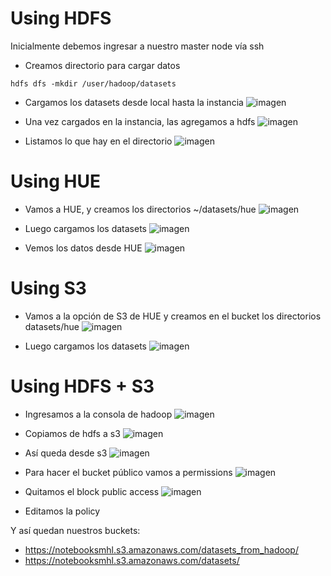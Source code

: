 # Using HDFS

Inicialmente debemos ingresar a nuestro master node vía ssh
- Creamos directorio para cargar datos

```
hdfs dfs -mkdir /user/hadoop/datasets
```

- Cargamos los datasets desde local hasta la instancia
![imagen](https://user-images.githubusercontent.com/53027815/170852525-b1ac16af-221a-4016-a38e-ed1956567592.png)

- Una vez cargados en la instancia, las agregamos a hdfs
![imagen](https://user-images.githubusercontent.com/53027815/170852539-e60c12fa-501a-4884-bae4-962940a2cf62.png)

- Listamos lo que hay en el directorio
![imagen](https://user-images.githubusercontent.com/53027815/170852551-a74ba07b-550c-42b4-a455-9779c74b67f7.png)

# Using HUE

- Vamos a HUE, y creamos los directorios ~/datasets/hue
![imagen](https://user-images.githubusercontent.com/53027815/170852616-3d227fa5-5316-42cb-801a-6a988ffdb524.png)

- Luego cargamos los datasets
![imagen](https://user-images.githubusercontent.com/53027815/170852630-1b8b0ba2-095d-4e41-b39d-328aec9081fd.png)

- Vemos los datos desde HUE
![imagen](https://user-images.githubusercontent.com/53027815/170852643-4990fc4a-2ce8-4b12-8771-d4952ecd7b2c.png)

# Using S3

- Vamos a la opción de S3 de HUE y creamos en el bucket los directorios datasets/hue
![imagen](https://user-images.githubusercontent.com/53027815/170852659-c6f23e6b-9375-4704-aa74-a98e285e1be3.png)

- Luego cargamos los datasets
![imagen](https://user-images.githubusercontent.com/53027815/170852687-65a70efe-7f96-48a0-941b-9b7d93931e44.png)

# Using HDFS + S3

- Ingresamos a la consola de hadoop
![imagen](https://user-images.githubusercontent.com/53027815/170852730-d43b0b3f-537f-4fc8-bd3a-9548047f4127.png)

- Copiamos de hdfs a s3
![imagen](https://user-images.githubusercontent.com/53027815/170852745-2a5c7a78-a337-4032-99e0-87bc4ba58ca5.png)

- Así queda desde s3
![imagen](https://user-images.githubusercontent.com/53027815/170852767-2798e85a-caaf-4629-abf0-a16c864b59f1.png)


- Para hacer el bucket público vamos a permissions
![imagen](https://user-images.githubusercontent.com/53027815/170852789-20f9a24e-d441-4d1d-ba40-25a4cc99f974.png)

- Quitamos el block public access
![imagen](https://user-images.githubusercontent.com/53027815/170852801-33351d77-4222-4a22-8138-bd5edbcbc0d8.png)

- Editamos la policy

Y así quedan nuestros buckets:
- https://notebooksmhl.s3.amazonaws.com/datasets_from_hadoop/
- https://notebooksmhl.s3.amazonaws.com/datasets/

